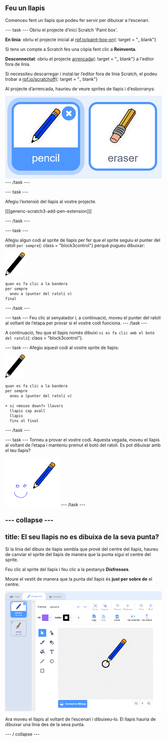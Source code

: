## Feu un llapis

Comenceu fent un llapis que podeu fer servir per dibuixar a l’escenari.

\--- task \--- Obriu el projecte d’inici Scratch 'Paint box'.

**En línia**: obriu el projecte inicial al [rpf.io/paint-box-on](http://rpf.io/paint-box-on){: target = "_ blank"}

Si tens un compte a Scratch fes una còpia fent clic a **Reinventa**.

**Desconnectat**: obriu el projecte [arrencada](http://rpf.io/p/en/paint-box-go){: target = "_ blank"} a l'editor fora de línia.

Si necessiteu descarregar i instal·lar l’editor fora de línia Scratch, el podeu trobar a [rpf.io/scratchoff](http://rpf.io/scratchoff){: target = "_ blank"}

Al projecte d’arrencada, hauríeu de veure sprites de llapis i d’esborranys:

![captura de pantalla](images/paint-starter.png) \--- /task \---

\--- task \---

Afegiu l’extensió del llapis al vostre projecte.

[[[generic-scratch3-add-pen-extension]]]

\--- /task \---

\--- task \---

Afegiu algun codi al sprite de llapis per fer que el sprite seguiu el punter del ratolí `per sempre`{: class = "block3control"} perquè pugueu dibuixar:

![llapis](images/pencil.png)

```blocks3
quan es fa clic a la bandera
per sempre
  aneu a (punter del ratolí v)
final
```

\--- /task \---

\--- task \--- Feu clic al senyalador i, a continuació, moveu el punter del ratolí al voltant de l’etapa per provar si el vostre codi funciona. \--- /task \---

A continuació, feu que el llapis només dibuixi `si es fa clic amb el botó del ratolí`{: class = "block3control"}.

\--- task \--- Afegiu aquest codi al vostre sprite de llapis:

![llapis](images/pencil.png)

```blocks3
quan es fa clic a la bandera
per sempre
  aneu a (punter del ratolí v)

+ si <mouse down?> llavors
  llapis cap avall
  llapis
  fins al final

```

\--- /task \---

\--- task \--- Torneu a provar el vostre codi. Aquesta vegada, moveu el llapis al voltant de l’etapa i manteniu premut el botó del ratolí. Es pot dibuixar amb el teu llapis?

![captura de pantalla](images/paint-draw.png) \--- /task \---

## \--- collapse \---

## title: El seu llapis no es dibuixa de la seva punta?

Si la línia del dibuix de llapis sembla que prové del centre del llapis, haureu de canviar el sprite del llapis de manera que la punta sigui el centre del sprite.

Feu clic al sprite del llapis i feu clic a la pestanya **Disfresses**.

Moure el vestit de manera que la punta del llapis és **just per sobre de** el centre.

![Centre de rotació](images/costume-center-annotated.png)

Ara moveu el llapis al voltant de l’escenari i dibuixeu-lo. El llapis hauria de dibuixar una línia des de la seva punta.

\--- / collapse \---